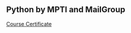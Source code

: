 ## Python by MPTI and MailGroup
[Course Certificate](https://www.coursera.org/account/accomplishments/certificate/8XCJ87K6S8MZ)
